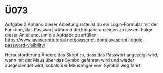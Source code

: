 # Ü073

Aufgabe 2
Anhand dieser Anleitung erstellst du ein Login-Formular mit der Funktion, das Passwort während der Eingabe anzeigen zu lassen. Folge dieser Anleitung, um die Aufgabe zu erfüllen: https://www.javascripttutorial.net/javascript-dom/javascript-toggle-password-visibility/

Herausforderung
Ändere das Skript so, dass das Passwort angezeigt wird, wenn mit der Maus über das Symbol gefahren wird und wieder ausgeblendet wird, sobald der Mauszeiger vom Symbol weg fährt. 
